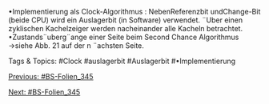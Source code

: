 •Implementierung als Clock-Algorithmus :
NebenReferenzbit undChange-Bit (beide CPU) wird ein Auslagerbit (in Software) verwendet.
¨Uber einen zyklischen Kachelzeiger werden nacheinander alle Kacheln betrachtet.
•Zustands¨uberg¨ange einer Seite beim Second Chance Algorithmus →siehe Abb. 21 auf der n ¨achsten
Seite.

   Tags & Topics:
   #Clock
   #auslagerbit
   #Auslagerbit
   #•Implementierung

[Previous: #BS-Folien_345](BS-Folien_345.md)

[Next: #BS-Folien_345](BS-Folien_345.md)